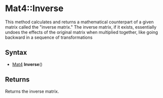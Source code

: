 # Mat4::Inverse

This method calculates and returns a mathematical counterpart of a given matrix called the "inverse matrix." The inverse matrix, if it exists, essentially undoes the effects of the original matrix when multiplied together, like going backward in a sequence of transformations

## Syntax

- [Mat4](Mat) **Inverse**()

## Returns

Returns the inverse matrix.
